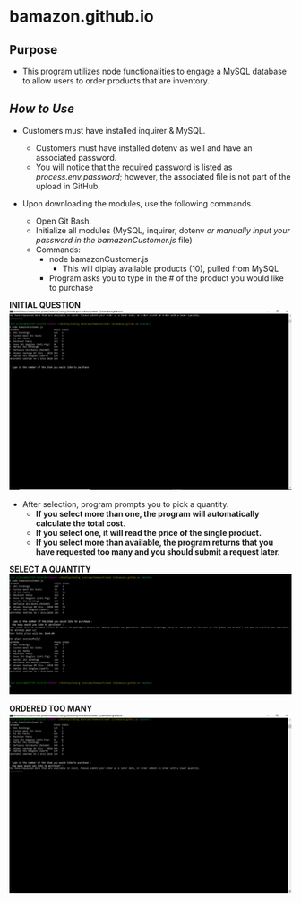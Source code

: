 # bamazon.github.io
## Purpose
* This program utilizes node functionalities to engage a MySQL database to allow users to order products that are inventory.

## *How to Use*
* Customers must have installed inquirer & MySQL. 
    * Customers must have installed dotenv as well and have an associated password. 
    * You will notice that the required password is listed as *process.env.password*; however, the associated file is not part of the upload in GitHub.

* Upon downloading the modules, use the following commands.
    * Open Git Bash.
    * Initialize all modules (MySQL, inquirer, dotenv *or manually input your password in the bamazonCustomer.js* file)
    * Commands:
        * node bamazonCustomer.js
            * This will diplay available products (10), pulled from MySQL
        * Program asks you to type in the # of the product you would like to purchase

**INITIAL QUESTION**
![first image](Assets\initial_question.jpg)

   *  After selection, program prompts you to pick a quantity. 
        *  **If you select more than one, the program will automatically calculate the total cost**. 
        *  **If you select one, it will read the price of the single product.** 
        *  **If you select more than available, the program returns that you have requested too many and you should submit a request later.**

**SELECT A QUANTITY**
![second image](assets/order_quantity.jpg)

**ORDERED TOO MANY**
![too many](assets/OverStock.PNG)


